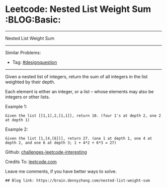 # Leetcode: Nested List Weight Sum     :BLOG:Basic:


---

Nested List Weight Sum  

---

Similar Problems:  
-   Tag: [#designquestion](https://brain.dennyzhang.com/tag/designquestion)

---

Given a nested list of integers, return the sum of all integers in the list weighted by their depth.  

Each element is either an integer, or a list &#x2013; whose elements may also be integers or other lists.  

Example 1:  

    Given the list [[1,1],2,[1,1]], return 10. (four 1's at depth 2, one 2 at depth 1)

Example 2:  

    Given the list [1,[4,[6]]], return 27. (one 1 at depth 1, one 4 at depth 2, and one 6 at depth 3; 1 + 4*2 + 6*3 = 27)

Github: [challenges-leetcode-interesting](https://github.com/DennyZhang/challenges-leetcode-interesting/tree/master/nested-list-weight-sum)  

Credits To: [leetcode.com](https://leetcode.com/problems/nested-list-weight-sum/description/)  

Leave me comments, if you have better ways to solve.  

    ## Blog link: https://brain.dennyzhang.com/nested-list-weight-sum